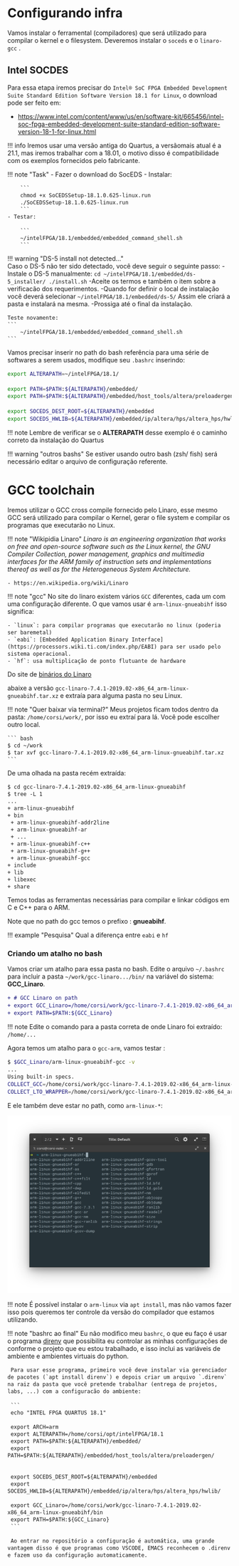 # Configurando infra

Vamos instalar o ferramental (compiladores) que será utilizado para compilar o kernel e o filesystem. Deveremos instalar o `soceds` e o `linaro-gcc` .

## Intel SOCDES

Para essa etapa iremos precisar do  `Intel® SoC FPGA Embedded Development Suite Standard Edition Software Version 18.1 for Linux`, o download pode ser feito em:

- https://www.intel.com/content/www/us/en/software-kit/665456/intel-soc-fpga-embedded-development-suite-standard-edition-software-version-18-1-for-linux.html

!!! info 
    Iremos usar uma versão antiga do Quartus, a versãomais atual é a 21.1, mas iremos trabalhar com a 18.01, o motivo disso é compatibilidade com os exemplos fornecidos pelo fabricante.

!!! note "Task"
    - Fazer o download do SocEDS
    - Instalar:
    
        ```
        chmod +x SoCEDSSetup-18.1.0.625-linux.run 
        ./SoCEDSSetup-18.1.0.625-linux.run
        ```
    - Testar: 
    
        ```
        ~/intelFPGA/18.1/embedded/embedded_command_shell.sh 
        ```

!!! warning "DS-5 install not detected..."     
    Caso o DS-5 não ter sido detectado, você deve seguir o seguinte passo:
    - Instale o DS-5 manualmente:
    ```
    cd ~/intelFPGA/18.1/embedded/ds-5_installer/
    ./install.sh
    ```
    -Aceite os termos e também o item sobre a verificacão dos requerimentos.
    -Quando for definir o local de instalação você deverá selecionar `~/intelFPGA/18.1/embedded/ds-5/`
    Assim ele criará a pasta e instalará na mesma.
    -Prossiga até o final da instalação.

    Teste novamente:
    ```
        ~/intelFPGA/18.1/embedded/embedded_command_shell.sh 
    ```    

Vamos precisar inserir no path do bash referência para uma série de softwares a serem usados, modifique seu `.bashrc` inserindo: 

``` bash
export ALTERAPATH=~/intelFPGA/18.1/

export PATH=$PATH:${ALTERAPATH}/embedded/
export PATH=$PATH:${ALTERAPATH}/embedded/host_tools/altera/preloadergen/

export SOCEDS_DEST_ROOT=${ALTERAPATH}/embedded
export SOCEDS_HWLIB=${ALTERAPATH}/embedded/ip/altera/hps/altera_hps/hwlib/
```

!!! note
    Lembre de verificar se o **ALTERAPATH** desse exemplo é o caminho correto da instalação do Quartus

!!! warning "outros bashs"
    Se estiver usando outro bash (zsh/ fish) será necessário editar o arquivo de configuração referente.
    
# GCC toolchain

Iremos utilizar o GCC cross compile fornecido pelo Linaro, esse mesmo GCC será utilizado para compilar o Kernel, gerar o file system e compilar os programas que executarão no Linux. 

!!! note "Wikipidia Linaro"
    *Linaro is an engineering organization that works on free and open-source software such as the Linux kernel, the GNU Compiler Collection, power management, graphics and multimedia interfaces for the ARM family of instruction sets and implementations thereof as well as for the Heterogeneous System Architecture.*

    - https://en.wikipedia.org/wiki/Linaro

!!! note "gcc"
    No site do linaro existem vários `GCC` diferentes, cada um com uma configuração diferente. O que vamos usar é `arm-linux-gnueabihf` isso significa:
    
    - `linux`: para compilar programas que executarão no linux (poderia ser baremetal)
    - `eabi`: [Embedded Application Binary Interface](https://processors.wiki.ti.com/index.php/EABI) para ser usado pelo sistema operacional.
    - `hf`: usa multiplicação de ponto flutuante de hardware
    

Do site de [binários do Linaro](https://releases.linaro.org/components/toolchain/binaries/7.4-2019.02/arm-linux-gnueabihf/)

abaixe a versão `gcc-linaro-7.4.1-2019.02-x86_64_arm-linux-gnueabihf.tar.xz` e extraía para alguma pasta no seu Linux.

!!! note "Quer baixar via terminal?"
     Meus projetos ficam todos dentro da pasta: `/home/corsi/work/`, por isso eu extraí para lá. Você pode escolher outro local.
     
    ``` bash
    $ cd ~/work
    $ tar xvf gcc-linaro-7.4.1-2019.02-x86_64_arm-linux-gnueabihf.tar.xz
    ```

De uma olhada na pasta recém extraída: 

```
$ cd gcc-linaro-7.4.1-2019.02-x86_64_arm-linux-gnueabihf 
$ tree -L 1
...
+ arm-linux-gnueabihf
+ bin
 + arm-linux-gnueabihf-addr2line
 + arm-linux-gnueabihf-ar
 + ...
 + arm-linux-gnueabihf-c++
 + arm-linux-gnueabihf-g++
 + arm-linux-gnueabihf-gcc
+ include
+ lib
+ libexec
+ share
```

Temos todas as ferramentas necessárias para compilar e linkar códigos em C e C++ para o ARM.

Note que no path do gcc temos o prefixo : **gnueabihf**. 

!!! example "Pesquisa"
    Qual a diferença entre `eabi` e `hf`

### Criando um atalho no bash

Vamos criar um atalho para essa pasta no bash. Edite o arquivo `~/.bashrc` para incluir a pasta `~/work/gcc-linaro.../bin/` na variável do sistema: **GCC_Linaro**.

```diff
+ # GCC Linaro on path
+ export GCC_Linaro=/home/corsi/work/gcc-linaro-7.4.1-2019.02-x86_64_arm-linux-gnueabihf/bin
+ export PATH=$PATH:${GCC_Linaro}
```

!!! note
    Edite o comando para a pasta correta de onde Linaro foi extraído: `/home/...`

Agora temos um atalho para o `gcc-arm`, vamos testar :

```bash
$ $GCC_Linaro/arm-linux-gnueabihf-gcc -v
...
Using built-in specs.
COLLECT_GCC=/home/corsi/work/gcc-linaro-7.4.1-2019.02-x86_64_arm-linux-gnueabihf/bin/arm-linux-gnueabihf-gcc
COLLECT_LTO_WRAPPER=/home/corsi/work/gcc-linaro-7.4.1-2019.02-x86_64_arm-linux-gnueabihf/bin/../libexec/gcc/arm-linux-gnueabihf/7.4.1/lto-wrapper
```

E ele também deve estar no path, como `arm-linux-*`:

![](figs/Tutorial-HLS-BuildSystem-armgcc.png)

!!! note
    É possível instalar o `arm-linux` via `apt install`, mas não vamos fazer isso pois queremos ter controle da versão do compilador que estamos utilizando.

!!! note "bashrc ao final"
     Eu não modifico meu `bashrc`, o que eu faço é usar o programa [direnv](https://direnv.net/) que possibilita eu controlar as minhas configurações de conforme o projeto que eu estou trabalhado, e isso inclui as variáveis de ambiente e ambientes virtuais do python.
     
     Para usar esse programa, primeiro você deve instalar via gerenciador de pacotes (`apt install direnv`) e depois criar um arquivo `.direnv` na raiz da pasta que você pretende trabalhar (entrega de projetos, labs, ...) com a configuracão do ambiente:
     
     ```
     echo "INTEL FPGA QUARTUS 18.1"
  
     export ARCH=arm
     export ALTERAPATH=/home/corsi/opt/intelFPGA/18.1
     export PATH=$PATH:${ALTERAPATH}/embedded/
     export PATH=$PATH:${ALTERAPATH}/embedded/host_tools/altera/preloadergen/

     
     export SOCEDS_DEST_ROOT=${ALTERAPATH}/embedded
     export SOCEDS_HWLIB=${ALTERAPATH}/embedded/ip/altera/hps/altera_hps/hwlib/

     export GCC_Linaro=/home/corsi/work/gcc-linaro-7.4.1-2019.02-x86_64_arm-linux-gnueabihf/bin
     export PATH=$PATH:${GCC_Linaro}
     ```
     
     Ao entrar no repositório a configuração é automática, uma grande vantagem disso é que programas como VSCODE, EMACS reconhecem o .direnv e fazem uso da configuração automaticamente.

